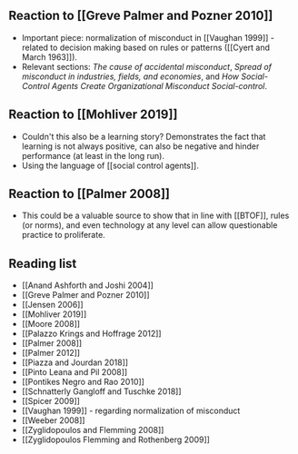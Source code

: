 ## Reaction to [[Greve Palmer and Pozner 2010]]

* Important piece: normalization of misconduct in [[Vaughan 1999]] - related to decision making based on rules or patterns ([[Cyert and March 1963]]).
* Relevant sections: *The cause of accidental misconduct*, *Spread of misconduct in industries, fields, and economies*, and *How Social-Control Agents Create Organizational Misconduct Social-control*.

## Reaction to [[Mohliver 2019]]

* Couldn't this also be a learning story? Demonstrates the fact that learning is not always positive, can also be negative and hinder performance (at least in the long run).
* Using the language of [[social control agents]].

## Reaction to [[Palmer 2008]]
* This could be a valuable source to show that in line with [[BTOF]], rules (or norms), and even technology at any level can allow questionable practice to proliferate.

## Reading list
* [[Anand Ashforth and Joshi 2004]]
* [[Greve Palmer and Pozner 2010]]
* [[Jensen 2006]]
* [[Mohliver 2019]]
* [[Moore 2008]]
* [[Palazzo Krings and Hoffrage 2012]]
* [[Palmer 2008]]
* [[Palmer 2012]]
* [[Piazza and Jourdan 2018]]
* [[Pinto Leana and Pil 2008]]
* [[Pontikes Negro and Rao 2010]]
* [[Schnatterly Gangloff and Tuschke 2018]]
* [[Spicer 2009]]
* [[Vaughan 1999]] - regarding normalization of misconduct
* [[Weeber 2008]]
* [[Zyglidopoulos and Flemming 2008]]
* [[Zyglidopoulos Flemming and Rothenberg 2009]] 